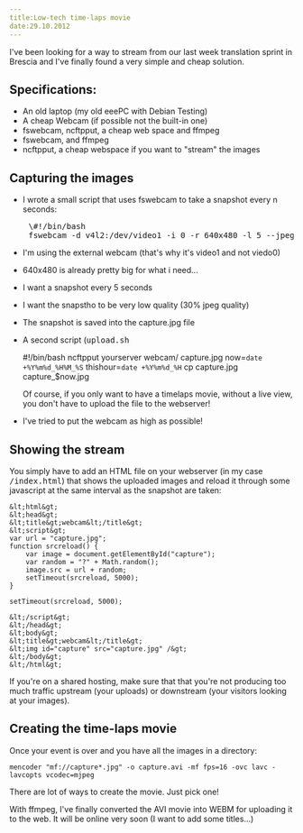 ```yaml
---
title:Low-tech time-laps movie
date:29.10.2012
---
```

I've been looking for a way to stream from our last week translation sprint in Brescia and I've finally found a very simple and cheap solution.

## Specifications:

- An old laptop (my old eeePC with Debian Testing)
- A cheap Webcam (if possible not the built-in one)
- fswebcam, ncftpput, a cheap web space and ffmpeg
- fswebcam, and ffmpeg
- ncftpput, a cheap webspace if you want to "stream" the images

## Capturing the images

- I wrote a small script that uses fswebcam to take a snapshot every n seconds:

<pre>
    \#!/bin/bash
    fswebcam -d v4l2:/dev/video1 -i 0 -r 640x480 -l 5 --jpeg 30 --no-banner capture.jpg --exec ./upload.sh
</pre>

  - I'm using the external webcam (that's why it's video1 and not viedo0)
  - 640x480 is already pretty big for what i need...
  - I want a snapshot every 5 seconds
  - I want the snapstho to be very low quality (30% jpeg quality)
  - The snapshot is saved into the capture.jpg file
- A second script (<kbd>upload.sh

    \#!/bin/bash
    ncftpput yourserver webcam/ capture.jpg
    now=`date +%Y%m%d_%H%M_%S`
    thishour=`date +%Y%m%d_%H`
    cp capture.jpg capture_$now.jpg

  Of course, if you only want to have a timelaps movie, without a live view, you don't have to upload the file to the webserver!
- I've tried to put the webcam as high as possible!

## Showing the stream

You simply have to add an HTML file on your webserver (in my case <kbd>/index.html</kbd>) that shows the uploaded images and reload it through some javascript at the same interval as the snapshot are taken:

    &lt;html&gt;
    &lt;head&gt;
    &lt;title&gt;webcam&lt;/title&gt;
    &lt;script&gt;
    var url = "capture.jpg";
    function srcreload() {
        var image = document.getElementById("capture");
        var random = "?" + Math.random();
        image.src = url + random;
        setTimeout(srcreload, 5000);
    }

    setTimeout(srcreload, 5000);

    &lt;/script&gt;
    &lt;/head&gt;
    &lt;body&gt;
    &lt;title&gt;webcam&lt;/title&gt;
    &lt;img id="capture" src="capture.jpg" /&gt;
    &lt;/body&gt;
    &lt;/html&gt;

If you're on a shared hosting, make sure that that you're not producing too much traffic upstream (your uploads) or downstream (your visitors looking at your images).

## Creating the time-laps movie

Once your event is over and you have all the images in a directory:

    mencoder "mf://capture*.jpg" -o capture.avi -mf fps=16 -ovc lavc -lavcopts vcodec=mjpeg

There are lot of ways to create the movie. Just pick one!

With ffmpeg, I've finally converted the AVI movie into WEBM for uploading it to the web. It will be online very soon (I want to add some titles...)

